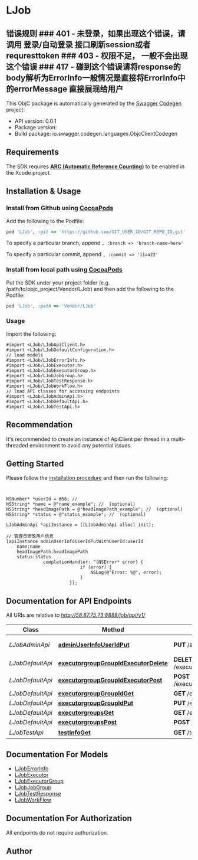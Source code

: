 # LJob

## 错误规则  ###    401 - 未登录，如果出现这个错误，请调用 登录/自动登录 接口刷新session或者requresttoken ###    403 - 权限不足， 一般不会出现这个错误 ###    417 - 碰到这个错误请将response的body解析为ErrorInfo一般情况是直接将ErrorInfo中的errorMessage 直接展现给用户 

This ObjC package is automatically generated by the [Swagger Codegen](https://github.com/swagger-api/swagger-codegen) project:

- API version: 0.0.1
- Package version: 
- Build package: io.swagger.codegen.languages.ObjcClientCodegen

## Requirements

The SDK requires [**ARC (Automatic Reference Counting)**](http://stackoverflow.com/questions/7778356/how-to-enable-disable-automatic-reference-counting) to be enabled in the Xcode project.

## Installation & Usage
### Install from Github using [CocoaPods](https://cocoapods.org/)

Add the following to the Podfile:

```ruby
pod 'LJob', :git => 'https://github.com/GIT_USER_ID/GIT_REPO_ID.git'
```

To specify a particular branch, append `, :branch => 'branch-name-here'`

To specify a particular commit, append `, :commit => '11aa22'`

### Install from local path using [CocoaPods](https://cocoapods.org/)

Put the SDK under your project folder (e.g. /path/to/objc_project/Vendor/LJob) and then add the following to the Podfile:

```ruby
pod 'LJob', :path => 'Vendor/LJob'
```

### Usage

Import the following:

```objc
#import <LJob/LJobApiClient.h>
#import <LJob/LJobDefaultConfiguration.h>
// load models
#import <LJob/LJobErrorInfo.h>
#import <LJob/LJobExecutor.h>
#import <LJob/LJobExecutorGroup.h>
#import <LJob/LJobJobGroup.h>
#import <LJob/LJobTestResponse.h>
#import <LJob/LJobWorkFlow.h>
// load API classes for accessing endpoints
#import <LJob/LJobAdminApi.h>
#import <LJob/LJobDefaultApi.h>
#import <LJob/LJobTestApi.h>

```

## Recommendation

It's recommended to create an instance of ApiClient per thread in a multi-threaded environment to avoid any potential issues.

## Getting Started

Please follow the [installation procedure](#installation--usage) and then run the following:

```objc


NSNumber* *userId = @56; // 
NSString* *name = @"name_example"; //  (optional)
NSString* *headImagePath = @"headImagePath_example"; //  (optional)
NSString* *status = @"status_example"; //  (optional)

LJobAdminApi *apiInstance = [[LJobAdminApi alloc] init];

// 管理员修改用户信息
[apiInstance adminUserInfoUserIdPutWithUserId:userId
    name:name
    headImagePath:headImagePath
    status:status
              completionHandler: ^(NSError* error) {
                            if (error) {
                                NSLog(@"Error: %@", error);
                            }
                        }];

```

## Documentation for API Endpoints

All URIs are relative to *http://58.87.75.73:8888/job/api/v1/*

Class | Method | HTTP request | Description
------------ | ------------- | ------------- | -------------
*LJobAdminApi* | [**adminUserInfoUserIdPut**](docs/LJobAdminApi.md#adminuserinfouseridput) | **PUT** /admin/userInfo/{userId} | 管理员修改用户信息
*LJobDefaultApi* | [**executorgroupGroupIdExecutorDelete**](docs/LJobDefaultApi.md#executorgroupgroupidexecutordelete) | **DELETE** /executorgroup/{groupId}/executor | 
*LJobDefaultApi* | [**executorgroupGroupIdExecutorPost**](docs/LJobDefaultApi.md#executorgroupgroupidexecutorpost) | **POST** /executorgroup/{groupId}/executor | 
*LJobDefaultApi* | [**executorgroupGroupIdGet**](docs/LJobDefaultApi.md#executorgroupgroupidget) | **GET** /executorgroup/{groupId} | 
*LJobDefaultApi* | [**executorgroupGroupIdPut**](docs/LJobDefaultApi.md#executorgroupgroupidput) | **PUT** /executorgroup/{groupId} | 
*LJobDefaultApi* | [**executorgroupsGet**](docs/LJobDefaultApi.md#executorgroupsget) | **GET** /executorgroups | 
*LJobDefaultApi* | [**executorgroupsPost**](docs/LJobDefaultApi.md#executorgroupspost) | **POST** /executorgroups | 
*LJobTestApi* | [**testInfoGet**](docs/LJobTestApi.md#testinfoget) | **GET** /test/info | 测试接口


## Documentation For Models

 - [LJobErrorInfo](docs/LJobErrorInfo.md)
 - [LJobExecutor](docs/LJobExecutor.md)
 - [LJobExecutorGroup](docs/LJobExecutorGroup.md)
 - [LJobJobGroup](docs/LJobJobGroup.md)
 - [LJobTestResponse](docs/LJobTestResponse.md)
 - [LJobWorkFlow](docs/LJobWorkFlow.md)


## Documentation For Authorization

 All endpoints do not require authorization.


## Author




